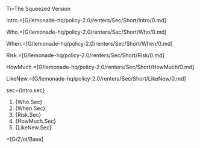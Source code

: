 Ti=The Squeezed Version

Intro.=[G/lemonade-hq/policy-2.0/renters/Sec/Short/Intro/0.md]

Who.=[G/lemonade-hq/policy-2.0/renters/Sec/Short/Who/0.md]

When.=[G/lemonade-hq/policy-2.0/renters/Sec/Short/When/0.md]

Risk.=[G/lemonade-hq/policy-2.0/renters/Sec/Short/Risk/0.md]

HowMuch.=[G/lemonade-hq/policy-2.0/renters/Sec/Short/HowMuch/0.md]

LikeNew.=[G/lemonade-hq/policy-2.0/renters/Sec/Short/LikeNew/0.md]

sec={Intro.sec}<ol><li>{Who.Sec}<li>{When.Sec}<li>{Risk.Sec}<li>{HowMuch.Sec}<li>{LikeNew.Sec}</ol>

=[G/Z/ol/Base]
